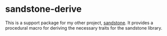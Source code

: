 # sandstone-derive
This is a support package for my other project, [sandstone](github.com/dec4234/sandstone). It provides a procedural macro for deriving the necessary traits for the sandstone library.